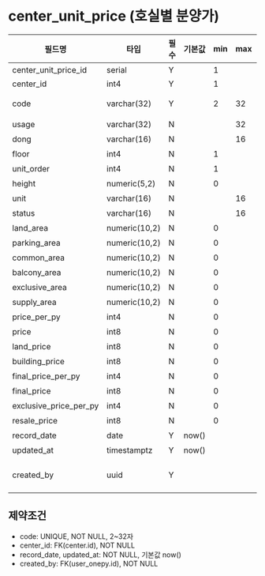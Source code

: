 # center_unit_price (호실별 분양가)

| 필드명                 | 타입          | 필수 | 기본값 | min | max | 설명                            |
| ---------------------- | ------------- | ---- | ------ | --- | --- | ------------------------------- |
| center_unit_price_id   | serial        | Y    |        | 1   |     | PK, 자동 증가                   |
| center_id              | int4          | Y    |        | 1   |     | [[center.id]], FK               |
| code                   | varchar(32)   | Y    |        | 2   | 32  | 호실별분양가코드, 고유          |
| usage                  | varchar(32)   | N    |        |     | 32  | 용도                            |
| dong                   | varchar(16)   | N    |        |     | 16  | 동명                            |
| floor                  | int4          | N    |        | 1   |     | 층                              |
| unit_order             | int4          | N    |        | 1   |     | 호실순서                        |
| height                 | numeric(5,2)  | N    |        | 0   |     | 높이(m)                         |
| unit                   | varchar(16)   | N    |        |     | 16  | 호실                            |
| status                 | varchar(16)   | N    |        |     | 16  | 상태                            |
| land_area              | numeric(10,2) | N    |        | 0   |     | 대지면적(㎡)                    |
| parking_area           | numeric(10,2) | N    |        | 0   |     | 주차장면적(㎡)                  |
| common_area            | numeric(10,2) | N    |        | 0   |     | 공용면적(㎡)                    |
| balcony_area           | numeric(10,2) | N    |        | 0   |     | 발코니면적(㎡)                  |
| exclusive_area         | numeric(10,2) | N    |        | 0   |     | 전용면적(㎡)                    |
| supply_area            | numeric(10,2) | N    |        | 0   |     | 분양면적(㎡)                    |
| price_per_py           | int4          | N    |        | 0   |     | 평단가(원)                      |
| price                  | int8          | N    |        | 0   |     | 분양가(원)                      |
| land_price             | int8          | N    |        | 0   |     | 토지분(원)                      |
| building_price         | int8          | N    |        | 0   |     | 건물분(원)                      |
| final_price_per_py     | int4          | N    |        | 0   |     | 최종평단가(원)                  |
| final_price            | int8          | N    |        | 0   |     | 최종분양가(원)                  |
| exclusive_price_per_py | int4          | N    |        | 0   |     | 전용평단가(원)                  |
| resale_price           | int8          | N    |        | 0   |     | 전매가(원)                      |
| record_date            | date          | Y    | now()  |     |     | 기록일                          |
| updated_at             | timestamptz   | Y    | now()  |     |     | 수정일                          |
| created_by             | uuid          | Y    |        |     |     | 기록자ID, [[user_onepy.id]], FK |

## 제약조건

- code: UNIQUE, NOT NULL, 2~32자
- center_id: FK(center.id), NOT NULL
- record_date, updated_at: NOT NULL, 기본값 now()
- created_by: FK(user_onepy.id), NOT NULL

